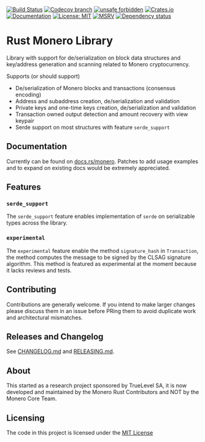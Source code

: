 [![Build Status](https://img.shields.io/github/workflow/status/monero-rs/monero-rs/CI/main)](https://github.com/monero-rs/monero-rs/actions/workflows/ci.yml)
[![Codecov branch](https://img.shields.io/codecov/c/gh/monero-rs/monero-rs/main)](https://app.codecov.io/gh/monero-rs/monero-rs)
[![unsafe forbidden](https://img.shields.io/badge/unsafe-forbidden-success.svg)](https://github.com/rust-secure-code/safety-dance/)
[![Crates.io](https://img.shields.io/crates/v/monero.svg)](https://crates.io/crates/monero)
[![Documentation](https://docs.rs/monero/badge.svg)](https://docs.rs/monero)
[![License: MIT](https://img.shields.io/badge/License-MIT-yellow.svg)](https://opensource.org/licenses/MIT)
[![MSRV](https://img.shields.io/badge/MSRV-1.51.0-blue)](https://blog.rust-lang.org/2021/03/25/Rust-1.51.0.html)
[![Dependency status](https://deps.rs/repo/github/monero-rs/monero-rs/status.svg)](https://deps.rs/repo/github/monero-rs/monero-rs)

# Rust Monero Library

Library with support for de/serialization on block data structures and key/address generation and scanning related to Monero cryptocurrency.

Supports (or should support)

- De/serialization of Monero blocks and transactions (consensus encoding)
- Address and subaddress creation, de/serialization and validation
- Private keys and one-time keys creation, de/serialization and validation
- Transaction owned output detection and amount recovery with view keypair
- Serde support on most structures with feature `serde_support`

## Documentation

Currently can be found on [docs.rs/monero](https://docs.rs/monero). Patches to add usage examples and to expand on existing docs would be extremely appreciated.

## Features

### `serde_support`

The `serde_support` feature enables implementation of `serde` on serializable types across the library.

### `experimental`

The `experimental` feature enable the method `signature_hash` in `Transaction`, the method computes the message to be signed by the CLSAG signature algorithm. This method is featured as experimental at the moment because it lacks reviews and tests.

## Contributing

Contributions are generally welcome. If you intend to make larger changes please discuss them in an issue before PRing them to avoid duplicate work and architectural mismatches.

## Releases and Changelog

See [CHANGELOG.md](CHANGELOG.md) and [RELEASING.md](RELEASING.md).

## About

This started as a research project sponsored by TrueLevel SA, it is now developed and maintained by the Monero Rust Contributors and NOT by the Monero Core Team.

## Licensing

The code in this project is licensed under the [MIT License](LICENSE)
